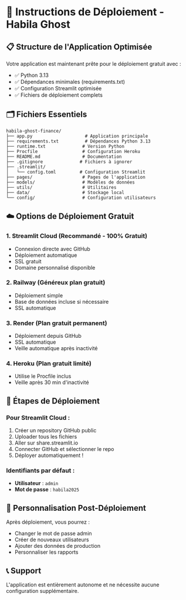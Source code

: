 # 🚀 Instructions de Déploiement - Habila Ghost

## 📋 Structure de l'Application Optimisée

Votre application est maintenant prête pour le déploiement gratuit avec :
- ✅ Python 3.13
- ✅ Dépendances minimales (requirements.txt)
- ✅ Configuration Streamlit optimisée
- ✅ Fichiers de déploiement complets

## 🗂️ Fichiers Essentiels

```
habila-ghost-finance/
├── app.py                    # Application principale
├── requirements.txt          # Dépendances Python 3.13
├── runtime.txt              # Version Python
├── Procfile                 # Configuration Heroku
├── README.md                # Documentation
├── .gitignore              # Fichiers à ignorer
├── .streamlit/
│   └── config.toml         # Configuration Streamlit
├── pages/                   # Pages de l'application
├── models/                  # Modèles de données
├── utils/                   # Utilitaires
├── data/                    # Stockage local
└── config/                  # Configuration utilisateurs
```

## ☁️ Options de Déploiement Gratuit

### 1. **Streamlit Cloud** (Recommandé - 100% Gratuit)
- Connexion directe avec GitHub
- Déploiement automatique
- SSL gratuit
- Domaine personnalisé disponible

### 2. **Railway** (Généreux plan gratuit)
- Déploiement simple
- Base de données incluse si nécessaire
- SSL automatique

### 3. **Render** (Plan gratuit permanent)
- Déploiement depuis GitHub
- SSL automatique
- Veille automatique après inactivité

### 4. **Heroku** (Plan gratuit limité)
- Utilise le Procfile inclus
- Veille après 30 min d'inactivité

## 🎯 Étapes de Déploiement

### Pour Streamlit Cloud :
1. Créer un repository GitHub public
2. Uploader tous les fichiers
3. Aller sur share.streamlit.io
4. Connecter GitHub et sélectionner le repo
5. Déployer automatiquement !

### Identifiants par défaut :
- **Utilisateur** : `admin`
- **Mot de passe** : `habila2025`

## 🔧 Personnalisation Post-Déploiement

Après déploiement, vous pourrez :
- Changer le mot de passe admin
- Créer de nouveaux utilisateurs
- Ajouter des données de production
- Personnaliser les rapports

## 📞 Support

L'application est entièrement autonome et ne nécessite aucune configuration supplémentaire.